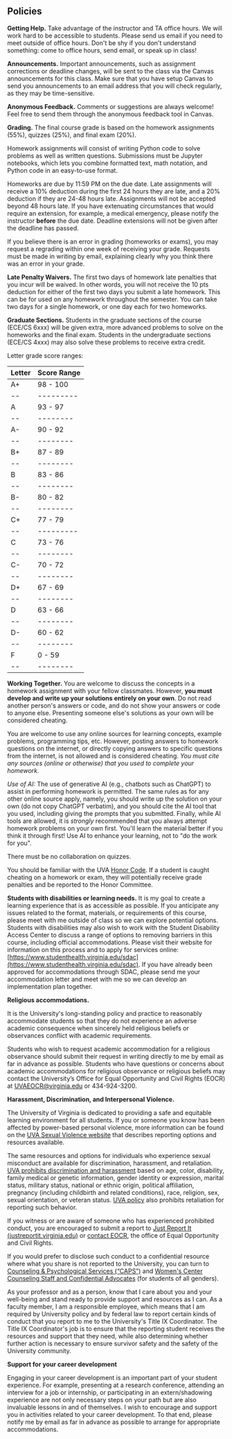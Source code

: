 ## Policies

**Getting Help.** Take advantage of the instructor and TA office hours. We will work hard to be accessible to students. Please send us email if you need to meet outside of office hours. Don't be shy if you don't understand something: come to office hours, send email, or speak up in class!

**Announcements.** Important announcements, such as assignment corrections or deadline changes, will be sent to the class via the Canvas announcements for this class. Make sure that you have setup Canvas to send you announcements to an email address that you will check regularly, as they may be time-sensitive.

**Anonymous Feedback.** Comments or suggestions are always welcome! Feel free to send them through the anonymous feedback tool in Canvas.

**Grading.** The final course grade is based on the homework assignments (55%), quizzes (25%), and final exam (20%).

Homework assignments will consist of writing Python code to solve problems as well as written questions. Submissions must be Jupyter notebooks, which lets you combine formatted text, math notation, and Python code in an easy-to-use format.

Homeworks are due by 11:59 PM on the due date. Late assignments will receive a 10% deduction during the first 24 hours they are late, and a 20% deduction if they are 24-48 hours late. Assignments will not be accepted beyond 48 hours late. If you have extenuating circumstances that would require an extension, for example, a medical emergency, please notify the instructor **before** the due date. Deadline extensions will not be given after the deadline has passed.

If you believe there is an error in grading (homeworks or exams), you may request a regrading within one week of receiving your grade. Requests must be made in writing by email, explaining clearly why you think there was an error in your grade.

**Late Penalty Waivers.**
The first two days of homework late penalties that you incur will be waived. In other words, you will not receive the 10 pts deduction for either of the first two days you submit a late homework. This can be for used on any homework throughout the semester. You can take two days for a single homework, or one day each for two homeworks.

**Graduate Sections.**
Students in the graduate sections of the course (ECE/CS 6xxx) will be given extra, more advanced problems to solve on the homeworks and the final exam. Students in the undergraduate sections (ECE/CS 4xxx) may also solve these problems to receive extra credit.

Letter grade score ranges:

| Letter | Score Range |
| ------ | ----------- |
| A+ | 98 - 100 |
| -- | ---------|
| A  | 93 - 97  |
| -- | -------- |
| A- | 90 - 92  |
| -- | -------- |
| B+ | 87 - 89  |
| -- | -------- |
| B  | 83 - 86  |
| -- | -------- |
| B- | 80 - 82  |
| -- | -------- |
| C+ | 77 - 79  |
| -- | ---------|
| C  | 73 - 76  |
| -- | -------- |
| C- | 70 - 72  |
| -- | -------- |
| D+ | 67 - 69  |
| -- | -------- |
| D  | 63 - 66  |
| -- | -------- |
| D- | 60 - 62  |
| -- | -------- |
| F  | 0 - 59   |
| -- | -------- |

**Working Together.** You are welcome to discuss the concepts in a homework assignment with
your fellow classmates. However, **you must develop and write up your solutions entirely on your own**. Do not read
another person's answers or code, and do not show your answers or code to anyone else. Presenting
someone else's solutions as your own will be considered cheating.

You are welcome to use any online sources for learning concepts, example
problems, programming tips, etc. However, posting answers to homework questions
on the internet, or directly copying answers to specific questions from the
internet, is not allowed and is considered cheating. *You must cite any sources
(online or otherwise) that you used to complete your homework.*

*Use of AI:* The use of generative AI (e.g., chatbots such as ChatGPT) to assist
in performing homework is permitted. The same rules as for any other online
source apply, namely, you should write up the solution on your own (do not copy
ChatGPT verbatim), and you should cite the AI tool that you used, including
giving the prompts that you submitted. Finally, while AI tools are allowed, it
is *strongly* recommended that you always attempt homework problems on your own
first. You'll learn the material better if you think it through first! Use AI to
enhance your learning, not to "do the work for you".

There must be no collaboration on quizzes.

You should be familiar with the UVA [Honor Code](https://honor.virginia.edu/). If a student
is caught cheating on a homework or exam, they will potentially receive grade penalties and be reported to the Honor Committee.

**Students with disabilities or learning needs.**
It is my goal to create a learning experience that is as accessible as possible. If you anticipate any issues related to the format, materials, or requirements of this course, please meet with me outside of class so we can explore potential options. Students with disabilities may also wish to work with the Student Disability Access Center to discuss a range of options to removing barriers in this course, including official accommodations. Please visit their website for information on this process and to apply for services online: [https://www.studenthealth.virginia.edu/sdac](https://www.studenthealth.virginia.edu/sdac). If you have already been approved for accommodations through SDAC, please send me your accommodation letter and meet with me so we can develop an implementation plan together.

**Religious accommodations.**

It is the University's long-standing policy and practice to reasonably
accommodate students so that they do not experience an adverse academic
consequence when sincerely held religious beliefs or observances conflict with
academic requirements.

Students who wish to request academic accommodation for a religious observance
should submit their request in writing directly to me by email as far in advance
as possible. Students who have questions or concerns about academic
accommodations for religious observance or religious beliefs may contact the
University’s Office for Equal Opportunity and Civil Rights (EOCR) at
[UVAEOCR@virginia.edu](mailto:UVAEOCR@virginia.edu) or 434-924-3200.

**Harassment, Discrimination, and Interpersonal Violence.**

The University of Virginia is dedicated to providing a safe and equitable
learning environment for all students. If you or someone you know has been
affected by power-based personal violence, more information can be found on the
[UVA Sexual Violence website](https://www.virginia.edu/sexualviolence) that
describes reporting options and resources available.

The same resources and options for individuals who experience sexual misconduct
are available for discrimination, harassment, and
retaliation. [UVA prohibits discrimination and harassment](https://uvapolicy.virginia.edu/policy/HRM-009)
based on age, color, disability, family medical
or genetic information, gender identity or expression, marital status, military
status, national or ethnic origin, political affiliation, pregnancy (including
childbirth and related conditions), race, religion, sex, sexual orientation, or
veteran status. [UVA policy](https://uvapolicy.virginia.edu/policy/HRM-010) also
prohibits retaliation for reporting such behavior.

If you witness or are aware of someone who has experienced prohibited conduct,
you are encouraged to submit a report to
[Just Report It (justreportit.virginia.edu)](https://justreportit.virginia.edu/)
or [contact EOCR](mailto:UVAEOCR@virginia.edu), the office of Equal Opportunity
and Civil Rights.

If you would prefer to disclose such conduct to a confidential resource where
what you share is not reported to the University, you can turn to
[Counseling & Psychological
Services (“CAPS”)](https://www.studenthealth.virginia.edu/caps) and
[Women's Center Counseling Staff and Confidential Advocates](https://womenscenter.virginia.edu/counseling/our-counseling-services)
(for students of all genders).

As your professor and as a person, know that I care about you and your
well-being and stand ready to provide support and resources as I can. As a
faculty member, I am a responsible employee, which means that I am required by
University policy and by federal law to report certain kinds of conduct that you
report to me to the University's Title IX Coordinator. The Title IX
Coordinator's job is to ensure that the reporting student receives the resources
and support that they need, while also determining whether further action is
necessary to ensure survivor safety and the safety of the University community.

**Support for your career development**

Engaging in your career development is an important part of your student
experience. For example, presenting at a research conference, attending an
interview for a job or internship, or participating in an extern/shadowing
experience are not only necessary steps on your path but are also invaluable
lessons in and of themselves. I wish to encourage and support you in activities
related to your career development. To that end, please notify me by email as
far in advance as possible to arrange for appropriate accommodations.
